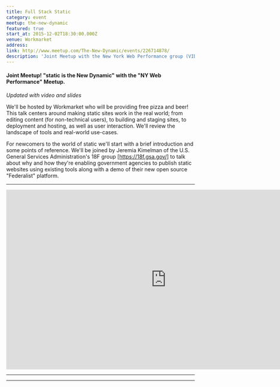 ```yaml
---
title: Full Stack Static
category: event
meetup: the-new-dynamic
featured: true
start_at: 2015-12-02T18:30:00.000Z
venue: Workmarket
address:
link: http://www.meetup.com/The-New-Dynamic/events/226714878/
description: 'Joint Meetup with the New York Web Performance group (VIDEO, SLIDES)'
---
```

#### Joint Meetup! "static is the New Dynamic" with the "NY Web Performance" Meetup.

_Updated with video and slides_

We'll be hosted by Workmarket who will be providing free pizza and beer! This talk centers around making static sites work in the real world; from editing content (for non-technical users), to building and staging sites, to deployment and hosting, as well as user interaction. We'll review the landscape of tools and real-world use-cases.

For newcomers to the world of static we'll start with a brief introduction and some points of reference. We'll be joined by Jeremia Kimelman of the U.S. General Services Administration's 18F group [https://18f.gsa.gov/] to talk about why and how they're enabling government agencies to publish static websites using existing tools along with a demo of their new open source "Federalist" platform.

---

<div class="embed-container">
  <iframe width="853" height="480" src="https://www.youtube-nocookie.com/embed/cTjw-QUpoVs?showinfo=0" frameborder="0" allowfullscreen></iframe>
</div>

---

<div class="embed-container">
<script async class="speakerdeck-embed" data-id="c7e06f0e7ea448beaf0a2acf0615529f" data-ratio="1.34031413612565" src="//speakerdeck.com/assets/embed.js"></script>
</div>

---

<div class="embed-container">
<script async class="speakerdeck-embed" data-id="c1b6ba8abcae4c48bac22de27400363b" data-ratio="1.77777777777778" src="//speakerdeck.com/assets/embed.js"></script>
</div>